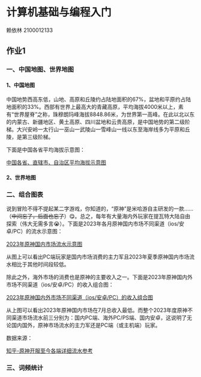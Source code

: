 # 计算机基础与编程入门
赖依林 2100012133
## 作业1
### 一、中国地图、世界地图
#### 1、中国地图
中国地势西高东低，山地、高原和丘陵约占陆地面积的67%，盆地和平原约占陆地面积的33%。西部有世界上最高大的青藏高原，平均海拔4000米以上，素有“世界屋脊”之称，珠穆朗玛峰海拔8848.86米，为世界第一高峰。在此以北以东的内蒙古、新疆地区、黄土高原、四川盆地和云贵高原，是中国地势的第二级阶梯。大兴安岭一太行山一巫山一武陵山一雪峰山一线以东至海岸线多为平原和丘陵，是第三级阶梯。
  
下面是中国各省平均海拔示意图：

[中国各省、直辖市、自治区平均海拔示意图](./hw1/output/全国各省平均海拔_map.html)
  
#### 2、世界地图



  

### 二、组合图表
说到冒险不得不提起某二字游戏，你知道的，“原神”是米哈游自主研发的一款......（~~中间忘了，后面也忘了~~）😋。总之，每年有大量海内外玩家在提瓦特大陆自由探索（伟大无需多言😭）。下面是2023年各月原神国内市场不同渠道（ios/安卓/PC）的流水示意图：

[2023年原神国内市场流水示意图](./hw1/output/原神2023年国内流水.html)

从图上可以看出PC端玩家是国内市场消费的主力军且2023年夏季原神国内市场流水相比于其他时间段较低。

除此之外，海外市场的消费也是原神的主要收入之一。下面是2023年原神国内外市场不同渠道（ios/安卓/PC）的收入组合图：

[2023年原神国内外市场不同渠道（ios/安卓/PC）的收入组合图](./hw1/output/page_simple_layout)

从上图可以看出2023年原神国内市场在7月总收入最低。而整个2023年度原神不同渠道市场流水前三分别为：国内PC端、海外PC/PS端、国内安卓，这说明了无论国内国外，原神市场流水的主力军还是PC端（或主机端）玩家。

数据来源：

[知乎-原神开服至今各端详细流水参考](https://zhuanlan.zhihu.com/p/677751602)

### 三、词频统计


